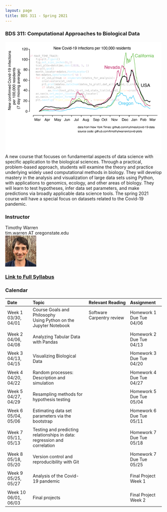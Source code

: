```yaml
---
layout: page
title: BDS 311 - Spring 2021
---
```


### BDS 311: Computational Approaches to Biological Data
 <img src="/covidtrace_color_rev-01.png" width="520" height="360" align='right'/> A new course that focuses on fundamental aspects of data science with specific application to the biological sciences. Through a practical, problem-based approach, students will examine the theory and practice underlying widely used computational methods in biology. They will develop mastery in the analysis and visualization of large data sets using Python, with applications to genomics, ecology, and other areas of biology. They will learn to test hypotheses, infer data set parameters, and make predictions via broadly applicable data science tools. The spring 2021 course will have a special focus on datasets related to the Covid-19 pandemic. 

### Instructor
Timothy Warren    
tim.warren AT oregonstate.edu  
<img src="/twheadshot_square.jpg" width="100" height="100" align='center'/>  



### [Link to Full Syllabus](./syllabus.md)


### Calendar  

|Date                                  | Topic                             |  Relevant Reading                     | Assignment                                 |
|:-----------------------------        |:--------------------------------- |:------------------------------------  |:----------------------                      |
| Week 1 <br />03/30, 04/01&nbsp; &nbsp; &nbsp;&nbsp;&nbsp;| Course Goals and Philosophy <br />Using Python on the Jupyter Notebook &nbsp; &nbsp; &nbsp;| Software Carpentry review&nbsp; &nbsp; &nbsp; &nbsp;&nbsp;&nbsp;&nbsp;&nbsp;&nbsp;&nbsp;&nbsp;&nbsp;  | Homework 1 <br/> Due Tue 04/06 &nbsp; &nbsp; &nbsp; |
|        |                |         |            |
| Week 2 <br /> 04/06, 04/08    | Analyzing Tabular Data with Pandas  |                                       | Homework 2 <br/> Due Tue 04/13 |
|     |    |     |      |
| Week 3 <br /> 04/13, 04/15    | Visualizing Biological Data |                                                   | Homework 3 <br/> Due Tue 04/20|
|     |    |     |      |
| Week 4 <br /> 04/20, 04/22    | Random processes: Description and simulation  |                                                   | Homework 4 <br/> Due Tue 04/27|
|     |    |     |      |
|  Week 5 <br /> 04/27, 04/29   | Resampling methods for hypothesis testing   |                                                   | Homework 5 <br/> Due Tue 05/04|
|     |    |     |      |
| Week 6 <br /> 05/04, 05/06    | Estimating data set parameters via the bootstrap   |                                                   | Homework 6 <br/> Due Tue 05/11|
|     |    |     |      |
| Week 7 <br /> 05/11, 05/13    | Testing and predicting relationships in data: <br />regression and correlation  |              | Homework 7<br/> Due Tue 05/18|
|     |    |     |      |
| Week 8 <br /> 05/18, 05/20    | Version control and reproducibility with Git |                                                   | Homework 7<br/> Due Tue 05/25|
|     |    |     |      |
| Week 9 <br /> 05/25, 05/27    | Analysis of the Covid-19 pandemic|                                                   | Final Project <br/> Week 1|
|     |    |     |      |
| Week 10 <br /> 06/01, 06/03    | Final projects|                                                   | Final Project<br/> Week 2|


